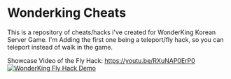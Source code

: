 # Wonderking Cheats

This is a repository of cheats/hacks i've created for WonderKing Korean Server Game.
I'm Adding the first one being a teleport/fly hack, so you can teleport instead of walk in the game.

Showcase Video of the Fly Hack:
https://youtu.be/RXuNAP0ErP0
[![WonderKing Fly Hack Demo](https://i.imgur.com/6i3VqAJ.png)](https://youtu.be/RXuNAP0ErP0)
